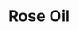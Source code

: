 ---
name: Rose Oil
title: Rose Oil
details:
  - detail:
      key: "Plant Part"
      value: "Flowers"
  - detail:
      key: "Usage/Application"
      value: "Fragrance, Flavour, Pharma"
  - detail:
      key: "CAS Number"
      value: "8007-01-0"
  - detail:
      key: "Form Of Chemicals"
      value: "Liquid"
  - detail:
      key: "Packing Type"
      value: "Can, Barrel"
  - detail:
      key: "Packing Size"
      value: "5, 25, 200 Kg"
  - detail:
      key: "Density"
      value: "0.861 g/mL"
showOnHome: true
thumbnail: https://5.imimg.com/data5/SELLER/Default/2021/12/TL/RL/BN/3823480/rose-oil-500x500.jpg
productImages:
  - ""
category: reconstituted oil
---